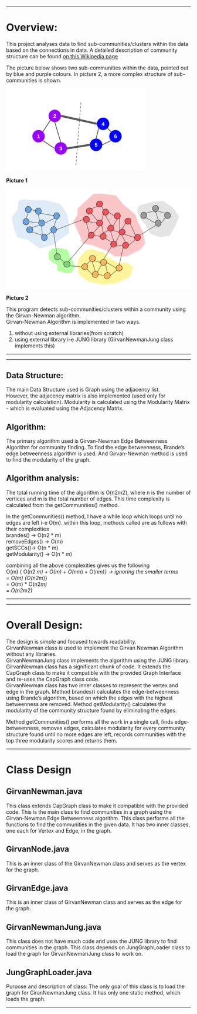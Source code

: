 

  
    
      
        
          
          


-------------------------------------------------------------------------------------------------------------------

Overview: 
==========

This project analyses data to find sub-communities/clusters within the data based on the connections in data. A detailed description of community structure can be found [on this Wikipedia page](https://en.wikipedia.org/wiki/Community_structure)

The picture below shows two sub-communities within the data, pointed out by blue and purple colours. In picture 2, a more complex structure of sub-communities is shown.

![Alt text](images/community%20finding%201.PNG?raw=true "Picture 1")

**Picture 1**

![](images/community%20finding%202.PNG?raw=true "Picture 2")

**Picture 2**


This program detects sub-communities/clusters within a community using the Girvan-Newman algorithm.    
Girvan-Newman Algorithm is implemented in two ways.

1. without using external libraries(from scratch)
2. using external library i-e JUNG library (GirvanNewmanJung class implements this)

----------------------------------------------------------------------------------------------------------------------

-------------------------------------------------------------------------------------------------------------------------

Data Structure: 
---------------
The main Data Structure used is Graph using the adjacency list.   
However, the adjacency matrix is also implemented (used only for modularity calculation). Modularity is calculated using the Modularity Matrix - which is evaluated using the Adjacency Matrix.


Algorithm: 
-----------
The primary algorithm used is Girvan-Newman Edge Betweenness Algorithm for community finding. To find the edge betweenness, Brande’s edge betweenness algorithm is used.   And Girvan-Newman method is used to find the modularity of the graph.


Algorithm analysis: 
--------------------
The total running time of the algorithm is O(n2m2), where n is the number of vertices and m is the total number of edges. 
This time complexity is calculated from the getCommunities() method.  

In the getCommunities() method, I have a while loop which loops until no edges are left i-e O(m). within this loop, methods called   are as follows with their complexities  
brandes() -> 			O(n2 * m)  
removeEdges() -> 		O(m)  
getSCCs()->			O(n * m)  
getModularity() -> 		O(n * m)  
  
combining all the above complexities gives us the following  
O(m) { O(n2 *m) + O(m) + O(n*m) + O(n*m)} -> ignoring the smaller terms  
= O(m) {O(n2*m)}  
= O(m) * O(n2*m)  
= O(n2*m2)  
  
--------------------------------------------------------------------------------------------------------------------------

----------------------------------------------------------------------------------------------------------------------------------
Overall Design: 
=================
The design is simple and focused towards readability.  
GirvanNewman class is used to implement the Girvan Newman Algorithm without any libraries.  
GirvanNewmanJung class implements the algorithm using the JUNG library.  
GirvanNewman class has a significant chunk of code. It extends the CapGraph class to make it compatible with the provided Graph Interface and re-uses the CapGraph class code.  
GirvanNewman class has two inner classes to represent the vertex and edge in the graph. Method brandes() calculates the edge-betweenness using Brande’s algorithm, based on which the edges with the highest betweenness are removed. Method getModularity() calculates the modularity of the community structure found by eliminating the edges.   

Method getCommunities() performs all the work in a single call, finds edge-betweenness, removes edges, calculates modularity for every community structure found until no more edges are left, records communities with the top three modularity scores and returns them.

--------------------------------------------------------------------------------------------------------------------------
Class Design
=============

GirvanNewman.java
--------------------------
This class extends CapGraph class to make it compatible with the provided code. This is the main class to find communities in a graph using the Girvan-Newman Edge Betweenness algorithm. This class performs all the functions to find the communities in the given data. It has two inner classes, one each for Vertex and Edge, in the graph.

GirvanNode.java  
--------------------------
This is an inner class of the GirvanNewman class and serves as the vertex for the graph.

GirvanEdge.java  
------------------------
This is an inner class of GirvanNewman class and serves as the edge for the graph.

GirvanNewmanJung.java  
--------------------------------
This class does not have much code and uses the JUNG library to find communities in the graph. This class depends on JungGraphLoader class to load the graph for GirvanNewmanJung class to work on.

JungGraphLoader.java  
--------------------------------
Purpose and description of class: The only goal of this class is to load the graph for GiranNewmanJung class. It has only one static method, which loads the graph.

-------------------------------------------------------------------------------------------------------------------------------
 

